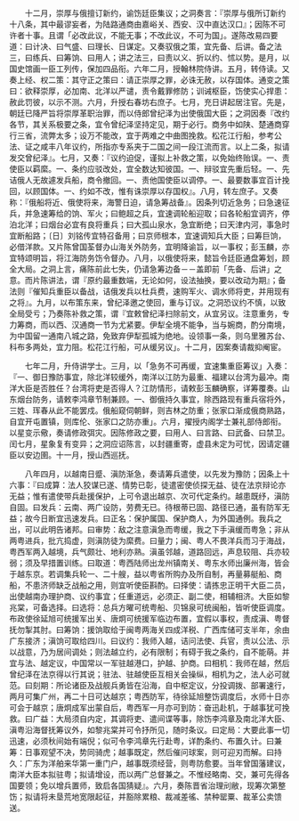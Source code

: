 <!-- { "loadSidebar": true } -->
　　十二月，崇厚与俄擅订新约，谕饬廷臣集议；之洞奏言：『崇厚与俄所订新约十八条，其中最谬妄者，为陆路通商由嘉峪关、西安、汉中直达汉口』；因陈不可许者十事。且谓「必改此议，不能无事；不改此议，不可为国」。遂陈改易四要道：曰计决、曰气盛、曰理长、日谋定。又奏驭俄之策，宜先备、后讲。备之法三，曰练兵、曰筹饷、曰用人；讲之法三，曰责以义、折以约、怵以势。是月，以国史馆画一臣工列传，保加四品衔。六年二月，授翰林院侍讲。五月，转侍读。又奏上经、权二策：其守正之策曰：请正崇厚之罪，必诛无赦，以存国体。通变之策曰：欲释崇厚，必加南、北洋以严谴，责令戴罪修防；训诫枢臣，饬使实心捍患：赦此罚彼，以示不测。六月，升授右春坊右庶子。七月，充日讲起居注官。先是，朝廷已降严旨将崇厚革职治罪，而以侍郎曾纪泽为出使俄国大臣；之洞因奏『改约各节，其关系极要之条，宜令曾纪泽坚持定见，期于必行。商务中如陕、楚通商穿行三省，流弊太多；设万不能改，宜于两难之中曲图挽救。松花江行船，参考公法、证之咸丰八年议约，所指亦专系夹于二国之间一段江流而言。以上二条，拟请发交曾纪泽』。七月，又奏：『议约迫促，谨拟上补救之策，以免始终贻误。一、责使臣以羁縻。一、条约应驳改处，宜全数达知彼国。一、辩驳宜先重后轻。一、先诘俄人无故遽发兵船，商令撤回。一、责他国使臣以调停。一、最要数事宜百计挽回，以顾国体。一、约如不改，惟有诛崇厚以存国权』。八月，转左庶子。又奏称：『俄船将近、俄使将来，海警日迫，请急筹战备』。因条列切近急务；曰急速征兵，并急速筹给的饷、军火；曰鲍超之兵，宜速调轮船迎取；曰各轮船宜调齐，停泊北洋；曰烟台必宜有良将重兵；曰大孤山泉水，急宜断绝；曰天津内河，事急时宜断船路；〔日〕刘铭传宜特召备用；曰京师根本，宜速调知兵大臣；曰筹巨饷，必借洋款。又片陈曾国荃督办山海关外防务，宜明降谕旨，以一事权；彭玉麟，亦宜特颂明旨，将江海防务饬令督办。八月，以俄使将来，懿旨令廷臣通盘筹划，顾全大局。之洞上言，痛陈前此七失，仍请急筹边备－－盖即前「先备、后讲」之意。而片陈讲法，谓『原约最重数端，无论如何，设法抽换，要以改动为期』；备法则『催知兵重臣以备战，诘俄发兵以杜兵费，速购军火、调水师将吏，并用现有之将』。九月，以布策东来，曾纪泽邀之使回，重与订议。之洞恐议约不慎，以致全局受亏；乃奏陈补救之策，谓『宜敕曾纪泽扫除前文，从宜另议。注意重务，专力筹商，而以西、汉通商一节为尤紧要。伊犁全境不能争，当与婉商，酌分南境，为中国留一通南八城之路，免致弃伊犁孤城为绝地。设领事一条，则乌里雅苏台、科布多两处，宜力阻。松花江行船，可从缓另议」。十二月，因案奏请裁抑阉宦。

　　七年二月，升侍讲学士。三月，以「急务不可再缓，宜速集重臣筹议」入奏：『一、御日豫防事宜，除北洋较缓外，南洋以江防为最重、福建以台湾为最冲。南洋大臣是否胜任？台湾将吏是否得人？江防情形，请敕彭玉麟确察，详筹覆奏。山东烟台防务，请敕李鸿章节制兼顾。一、御俄持久事宜，除西路现有重兵宿将外，三姓、珲春从此不能罢戍。俄船窥伺朝鲜，则吉林之防重；张家口渐成俄商熟路，自宜开屯置镇，则库伦、张家口之防亦重」。六月，擢授内阁学士兼礼部侍郎衔。以星变示儆，奏请修政弭灾。因陈修政之要，曰用人、曰言路、曰武备、曰禁卫。闰七月，星象复有变异；之洞应诏陈言，以封疆重寄，虚县未定为可忧，因请定疆臣以安边圉。十一月，授山西巡抚。

　　八年四月，以越南日蹙、滇防渐急，奏请筹兵遣使，以先发为豫防；因条上十六事：『曰成算：法人狡谋已遂、情势已彰，徒遣密使侦探无益、徒在法京辩论亦无益；惟有遣使带兵赴援保护，上可令退出越京、次可代定条约。越患既纾，滇防自固。曰发兵：云南、两广设防，劳费无已。待根蒂已固、路径已通，虽有防军无益；故今日断宜迅速发兵。曰正名：保护属国、保护商人，为外国通例。我兵之出，可以此明告诸邦。曰审势：敌之注意滇急而粤缓，我之下手滇缓而粤急；非从两粤进兵，批亢捣虚，则滇防徒为縻费。曰量力；闽、粤人不畏洋兵而习于海战，粤西军两入越境，兵气颇壮、地利亦熟。滇虽邻越，道路回远，声息较阻、兵亦较弱；须及早措置训练。曰取道：粤西陆师出龙州镇南关、粤东水师出廉州海，皆会于越东京。若调集兵轮一、二十艘，益以粤省所购办及所自制，再量募艇船、商船，不患济师缺乏战船之用，则宜听使臣斟酌。曰择使：请拣忠正明干大臣二员，出使越南办理护商、议约事宜；任重道远，必须正、副二使，相辅相济。大臣如黎兆棠，可备选择。曰选将：总兵方曜可统粤船、贝锦泉可统闽船，皆听使臣调度。布政使徐延旭可统援军出关、唐炯可统援军临边布置，宜假以事权，责成滇、粤督抚勿掣其肘。曰筹饷：援饷取给于闽粤两海关四成洋税、广西库储可支半年，余由广东接济；滇饷可取给四川。曰议约：我师入越，诘问法使、兵官，责以公法、示以战意，乃为居间调处；则法越立约，必有限制；有碍于我之条约，自不能萌。并宜与法、越定议，中国常以一军驻越港口，护越、护商。曰相机：我师在越，然后曾纪泽在法京得以行其说；驻法、驻越使臣互相关会操纵，相机为之，法人必可就范。曰刻期：所论诸臣及战舰兵勇皆在沿海，自中枢定议，分投调拨、部署速行，两月可集广州，再二十日可达越京；粤西防军，待徐延旭整饬调度后，水师十日亦可会于越京；唐炯成军出蒙自后，粤西军一月亦可到防：奋迅赴机，于越事犹可挽救。曰广益：大局须自内定，其调将吏、遣间谍等事，除饬李鸿章及南北洋大臣、滇粤沿海督抚筹议外，如黎兆棠并可令抒所见，随时条议。曰定局：大要此事一切迅速，必须秋间始有端倪；似可令李鸿章先行赴粤，详酌条约、布置久计。曰兼筹：日事观望不决，势同骑虎；越事既定，然后催问球案，则可迎刃而解。曰持久：广东为洋舶来华第一重门户，越事既须经营，则粤防愈要。当年曾国藩建议，南洋大臣本拟驻粤；拟请增设，而以两广总督兼之。不惟经略南、交，兼可先得各国要领；免以增兵置师，致启各国猜疑』。六月，奏陈晋省治理刓敝，现筹次第整饬；拟请将未垦荒地宽限起征，并豁除累粮、裁减差徭、禁种罂粟、裁革公卖馈送。

